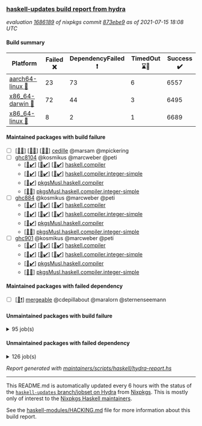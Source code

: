 ### [haskell-updates build report from hydra](https://hydra.nixos.org/jobset/nixpkgs/haskell-updates)
*evaluation [1686189](https://hydra.nixos.org/eval/1686189) of nixpkgs commit [873ebe9](https://github.com/NixOS/nixpkgs/commits/873ebe97858b0483ca51ef0fcd7d34c813c1e0c2) as of 2021-07-15 18:08 UTC*
#### Build summary

 | Platform | Failed :x: | DependencyFailed :heavy_exclamation_mark: | TimedOut :hourglass::no_entry_sign: | Success :heavy_check_mark: | 
 | --- | --- | --- | --- | --- | 
 | [aarch64-linux :iphone:](https://hydra.nixos.org/eval/1686189?filter=.aarch64-linux) | 23 | 73 | 6 | 6557 | 
 | [x86_64-darwin :apple:](https://hydra.nixos.org/eval/1686189?filter=.x86_64-darwin) | 72 | 44 | 3 | 6495 | 
 | [x86_64-linux :penguin:](https://hydra.nixos.org/eval/1686189?filter=.x86_64-linux) | 8 | 2 | 1 | 6689 | 
#### Maintained packages with build failure
- [ ] [[:iphone::x:]](https://hydra.nixos.org/build/147790244) [[:apple::x:]](https://hydra.nixos.org/build/147790247) [[:penguin::x:]](https://hydra.nixos.org/build/147790246) [cedille](https://hydra.nixos.org/eval/1686189?filter=cedille) @marsam @mpickering
- [ ] [ghc8104](https://hydra.nixos.org/eval/1686189?filter=ghc8104) @kosmikus @marcweber @peti
  - [[:iphone::heavy_check_mark:]](https://hydra.nixos.org/build/147726977) [[:apple::heavy_check_mark:]](https://hydra.nixos.org/build/147727630) [[:penguin::heavy_check_mark:]](https://hydra.nixos.org/build/147733217) [haskell.compiler](https://hydra.nixos.org/eval/1686189?filter=haskell.compiler.ghc8104)
  - [[:iphone::heavy_check_mark:]](https://hydra.nixos.org/build/147729280) [[:apple::heavy_check_mark:]](https://hydra.nixos.org/build/147741599) [[:penguin::heavy_check_mark:]](https://hydra.nixos.org/build/147740530) [haskell.compiler.integer-simple](https://hydra.nixos.org/eval/1686189?filter=haskell.compiler.integer-simple.ghc8104)
  -   [[:penguin::heavy_check_mark:]](https://hydra.nixos.org/build/147725807) [pkgsMusl.haskell.compiler](https://hydra.nixos.org/eval/1686189?filter=pkgsMusl.haskell.compiler.ghc8104)
  -   [[:penguin::x:]](https://hydra.nixos.org/build/147728188) [pkgsMusl.haskell.compiler.integer-simple](https://hydra.nixos.org/eval/1686189?filter=pkgsMusl.haskell.compiler.integer-simple.ghc8104)
- [ ] [ghc884](https://hydra.nixos.org/eval/1686189?filter=ghc884) @kosmikus @marcweber @peti
  - [[:iphone::heavy_check_mark:]](https://hydra.nixos.org/build/147737638) [[:apple::heavy_check_mark:]](https://hydra.nixos.org/build/147739318) [[:penguin::heavy_check_mark:]](https://hydra.nixos.org/build/147733665) [haskell.compiler](https://hydra.nixos.org/eval/1686189?filter=haskell.compiler.ghc884)
  - [[:iphone::heavy_check_mark:]](https://hydra.nixos.org/build/147734081) [[:apple::heavy_check_mark:]](https://hydra.nixos.org/build/147729867) [[:penguin::heavy_check_mark:]](https://hydra.nixos.org/build/147732968) [haskell.compiler.integer-simple](https://hydra.nixos.org/eval/1686189?filter=haskell.compiler.integer-simple.ghc884)
  -   [[:penguin::heavy_check_mark:]](https://hydra.nixos.org/build/147728040) [pkgsMusl.haskell.compiler](https://hydra.nixos.org/eval/1686189?filter=pkgsMusl.haskell.compiler.ghc884)
  -   [[:penguin::x:]](https://hydra.nixos.org/build/147733198) [pkgsMusl.haskell.compiler.integer-simple](https://hydra.nixos.org/eval/1686189?filter=pkgsMusl.haskell.compiler.integer-simple.ghc884)
- [ ] [ghc901](https://hydra.nixos.org/eval/1686189?filter=ghc901) @kosmikus @marcweber @peti
  - [[:iphone::heavy_check_mark:]](https://hydra.nixos.org/build/147723067) [[:apple::heavy_check_mark:]](https://hydra.nixos.org/build/147733477) [[:penguin::heavy_check_mark:]](https://hydra.nixos.org/build/147738374) [haskell.compiler](https://hydra.nixos.org/eval/1686189?filter=haskell.compiler.ghc901)
  - [[:iphone::heavy_check_mark:]](https://hydra.nixos.org/build/147739314) [[:apple::heavy_check_mark:]](https://hydra.nixos.org/build/147736724) [[:penguin::heavy_check_mark:]](https://hydra.nixos.org/build/147724893) [haskell.compiler.integer-simple](https://hydra.nixos.org/eval/1686189?filter=haskell.compiler.integer-simple.ghc901)
  -   [[:penguin::heavy_check_mark:]](https://hydra.nixos.org/build/147736016) [pkgsMusl.haskell.compiler](https://hydra.nixos.org/eval/1686189?filter=pkgsMusl.haskell.compiler.ghc901)
  -   [[:penguin::x:]](https://hydra.nixos.org/build/147738963) [pkgsMusl.haskell.compiler.integer-simple](https://hydra.nixos.org/eval/1686189?filter=pkgsMusl.haskell.compiler.integer-simple.ghc901)
#### Maintained packages with failed dependency
- [ ] [[:penguin::heavy_exclamation_mark:]](https://hydra.nixos.org/build/147768479) [mergeable](https://hydra.nixos.org/eval/1686189?filter=mergeable) @cdepillabout @maralorn @sternenseemann
#### Unmaintained packages with build failure
<details><summary>95 job(s) </summary>

- [ ] [[:iphone::heavy_check_mark:]](https://hydra.nixos.org/build/147734115) [[:apple::x:]](https://hydra.nixos.org/build/147741218) [[:penguin::heavy_check_mark:]](https://hydra.nixos.org/build/147735359) [haskellPackages.FractalArt](https://hydra.nixos.org/eval/1686189?filter=haskellPackages.FractalArt) 
- [ ] [[:iphone::heavy_check_mark:]](https://hydra.nixos.org/build/147735014) [[:apple::x:]](https://hydra.nixos.org/build/147740288) [[:penguin::heavy_check_mark:]](https://hydra.nixos.org/build/147722286) [haskellPackages.GLHUI](https://hydra.nixos.org/eval/1686189?filter=haskellPackages.GLHUI) 
- [ ] [[:iphone::x:]](https://hydra.nixos.org/build/147731230) [[:apple::heavy_check_mark:]](https://hydra.nixos.org/build/147740731) [[:penguin::heavy_check_mark:]](https://hydra.nixos.org/build/147733346) [haskellPackages.HsASA](https://hydra.nixos.org/eval/1686189?filter=haskellPackages.HsASA) 
- [ ] [[:iphone::heavy_check_mark:]](https://hydra.nixos.org/build/147734545) [[:apple::x:]](https://hydra.nixos.org/build/147723376) [[:penguin::heavy_check_mark:]](https://hydra.nixos.org/build/147735265) [haskellPackages.JuicyPixels-extra](https://hydra.nixos.org/eval/1686189?filter=haskellPackages.JuicyPixels-extra) 
- [ ] [[:iphone::x:]](https://hydra.nixos.org/build/147723021) [[:apple::heavy_check_mark:]](https://hydra.nixos.org/build/147737975) [[:penguin::heavy_check_mark:]](https://hydra.nixos.org/build/147734379) [haskellPackages.OrderedBits](https://hydra.nixos.org/eval/1686189?filter=haskellPackages.OrderedBits) 
- [ ] [[:iphone::heavy_check_mark:]](https://hydra.nixos.org/build/147728588) [[:apple::x:]](https://hydra.nixos.org/build/147733235) [[:penguin::heavy_check_mark:]](https://hydra.nixos.org/build/147738169) [haskellPackages.SDL-image](https://hydra.nixos.org/eval/1686189?filter=haskellPackages.SDL-image) 
- [ ] [[:iphone::heavy_check_mark:]](https://hydra.nixos.org/build/147732970) [[:apple::x:]](https://hydra.nixos.org/build/147722125) [[:penguin::heavy_check_mark:]](https://hydra.nixos.org/build/147730483) [haskellPackages.SDL-mixer](https://hydra.nixos.org/eval/1686189?filter=haskellPackages.SDL-mixer) 
- [ ] [[:iphone::heavy_check_mark:]](https://hydra.nixos.org/build/147726729) [[:apple::x:]](https://hydra.nixos.org/build/147727554) [[:penguin::heavy_check_mark:]](https://hydra.nixos.org/build/147739603) [haskellPackages.SDL-ttf](https://hydra.nixos.org/eval/1686189?filter=haskellPackages.SDL-ttf) 
- [ ] [[:iphone::x:]](https://hydra.nixos.org/build/147726513) [[:apple::heavy_check_mark:]](https://hydra.nixos.org/build/147738173) [[:penguin::heavy_check_mark:]](https://hydra.nixos.org/build/147729959) [haskellPackages.accelerate-llvm](https://hydra.nixos.org/eval/1686189?filter=haskellPackages.accelerate-llvm) 
- [ ] [[:iphone::heavy_check_mark:]](https://hydra.nixos.org/build/147728048) [[:apple::x:]](https://hydra.nixos.org/build/147729236) [[:penguin::heavy_check_mark:]](https://hydra.nixos.org/build/147733254) [haskellPackages.acid-state](https://hydra.nixos.org/eval/1686189?filter=haskellPackages.acid-state) 
- [ ] [[:iphone::heavy_check_mark:]](https://hydra.nixos.org/build/147739405) [[:apple::x:]](https://hydra.nixos.org/build/147736779) [[:penguin::heavy_check_mark:]](https://hydra.nixos.org/build/147729404) [haskellPackages.al](https://hydra.nixos.org/eval/1686189?filter=haskellPackages.al) 
- [ ] [[:iphone::heavy_check_mark:]](https://hydra.nixos.org/build/147725432) [[:apple::x:]](https://hydra.nixos.org/build/147733223) [[:penguin::heavy_check_mark:]](https://hydra.nixos.org/build/147740838) [haskellPackages.assoc-list](https://hydra.nixos.org/eval/1686189?filter=haskellPackages.assoc-list) 
- [ ] [[:iphone::heavy_check_mark:]](https://hydra.nixos.org/build/147732534) [[:apple::x:]](https://hydra.nixos.org/build/147729967) [[:penguin::heavy_check_mark:]](https://hydra.nixos.org/build/147726265) [haskellPackages.assoc-listlike](https://hydra.nixos.org/eval/1686189?filter=haskellPackages.assoc-listlike) 
- [ ] [[:iphone::heavy_check_mark:]](https://hydra.nixos.org/build/147736981) [[:apple::x:]](https://hydra.nixos.org/build/147736997) [[:penguin::heavy_check_mark:]](https://hydra.nixos.org/build/147727248) [haskellPackages.ats-format](https://hydra.nixos.org/eval/1686189?filter=haskellPackages.ats-format) 
- [ ] [[:iphone::heavy_check_mark:]](https://hydra.nixos.org/build/147733745) [[:apple::x:]](https://hydra.nixos.org/build/147741925) [[:penguin::heavy_check_mark:]](https://hydra.nixos.org/build/147735494) [haskellPackages.aws-cloudfront-signed-cookies](https://hydra.nixos.org/eval/1686189?filter=haskellPackages.aws-cloudfront-signed-cookies) 
- [ ] [[:iphone::x:]](https://hydra.nixos.org/build/147740501) [[:apple::heavy_check_mark:]](https://hydra.nixos.org/build/147738389) [[:penguin::heavy_check_mark:]](https://hydra.nixos.org/build/147725929) [haskellPackages.basic-cpuid](https://hydra.nixos.org/eval/1686189?filter=haskellPackages.basic-cpuid) 
- [ ] [[:iphone::heavy_check_mark:]](https://hydra.nixos.org/build/147741908) [[:apple::x:]](https://hydra.nixos.org/build/147733429) [[:penguin::heavy_check_mark:]](https://hydra.nixos.org/build/147740057) [haskellPackages.bindings-parport](https://hydra.nixos.org/eval/1686189?filter=haskellPackages.bindings-parport) 
- [ ] [[:iphone::heavy_check_mark:]](https://hydra.nixos.org/build/147723151) [[:apple::x:]](https://hydra.nixos.org/build/147736720) [[:penguin::heavy_check_mark:]](https://hydra.nixos.org/build/147722579) [haskellPackages.blas-hs](https://hydra.nixos.org/eval/1686189?filter=haskellPackages.blas-hs) 
- [ ] [[:iphone::heavy_check_mark:]](https://hydra.nixos.org/build/147733689) [[:apple::x:]](https://hydra.nixos.org/build/147722857) [[:penguin::heavy_check_mark:]](https://hydra.nixos.org/build/147724436) [haskellPackages.btrfs](https://hydra.nixos.org/eval/1686189?filter=haskellPackages.btrfs) 
- [ ] [[:iphone::heavy_check_mark:]](https://hydra.nixos.org/build/147740066) [[:apple::x:]](https://hydra.nixos.org/build/147726476) [[:penguin::heavy_check_mark:]](https://hydra.nixos.org/build/147730074) [haskellPackages.c2hsc](https://hydra.nixos.org/eval/1686189?filter=haskellPackages.c2hsc) 
- [ ] [[:iphone::heavy_check_mark:]](https://hydra.nixos.org/build/147740635) [[:apple::x:]](https://hydra.nixos.org/build/147740482) [[:penguin::heavy_check_mark:]](https://hydra.nixos.org/build/147739665) [haskellPackages.cas-store](https://hydra.nixos.org/eval/1686189?filter=haskellPackages.cas-store) 
- [ ] [[:iphone::x:]](https://hydra.nixos.org/build/147734902) [[:apple::heavy_check_mark:]](https://hydra.nixos.org/build/147721911) [[:penguin::heavy_check_mark:]](https://hydra.nixos.org/build/147731013) [haskellPackages.cdar-mBound](https://hydra.nixos.org/eval/1686189?filter=haskellPackages.cdar-mBound) 
- [ ] [[:iphone::heavy_check_mark:]](https://hydra.nixos.org/build/147723852) [[:apple::x:]](https://hydra.nixos.org/build/147727501) [[:penguin::heavy_check_mark:]](https://hydra.nixos.org/build/147726289) [haskellPackages.chiphunk](https://hydra.nixos.org/eval/1686189?filter=haskellPackages.chiphunk) 
- [ ] [[:iphone::heavy_check_mark:]](https://hydra.nixos.org/build/147728333) [[:apple::x:]](https://hydra.nixos.org/build/147722349) [[:penguin::heavy_check_mark:]](https://hydra.nixos.org/build/147729780) [haskellPackages.continued-fractions](https://hydra.nixos.org/eval/1686189?filter=haskellPackages.continued-fractions) 
- [ ] [[:iphone::heavy_check_mark:]](https://hydra.nixos.org/build/147735639) [[:apple::x:]](https://hydra.nixos.org/build/147733514) [[:penguin::heavy_check_mark:]](https://hydra.nixos.org/build/147734054) [haskellPackages.di-core](https://hydra.nixos.org/eval/1686189?filter=haskellPackages.di-core) 
- [ ] [[:iphone::heavy_check_mark:]](https://hydra.nixos.org/build/147734714) [[:apple::x:]](https://hydra.nixos.org/build/147735632) [[:penguin::heavy_check_mark:]](https://hydra.nixos.org/build/147728200) [haskellPackages.discount](https://hydra.nixos.org/eval/1686189?filter=haskellPackages.discount) 
- [ ] [[:iphone::heavy_check_mark:]](https://hydra.nixos.org/build/147722151) [[:apple::x:]](https://hydra.nixos.org/build/147738970) [[:penguin::heavy_check_mark:]](https://hydra.nixos.org/build/147727065) [haskellPackages.diskhash](https://hydra.nixos.org/eval/1686189?filter=haskellPackages.diskhash) 
- [ ] [[:iphone::heavy_check_mark:]](https://hydra.nixos.org/build/147735613) [[:apple::heavy_check_mark:]](https://hydra.nixos.org/build/147727727) [[:penguin::x:]](https://hydra.nixos.org/build/147726794) [haskellPackages.dominion](https://hydra.nixos.org/eval/1686189?filter=haskellPackages.dominion) 
- [ ] [[:iphone::heavy_check_mark:]](https://hydra.nixos.org/build/147726610) [[:apple::x:]](https://hydra.nixos.org/build/147725759) [[:penguin::heavy_check_mark:]](https://hydra.nixos.org/build/147728837) [haskellPackages.dsv](https://hydra.nixos.org/eval/1686189?filter=haskellPackages.dsv) 
- [ ] [[:iphone::x:]](https://hydra.nixos.org/build/147730059) [[:apple::x:]](https://hydra.nixos.org/build/147735009) [[:penguin::heavy_check_mark:]](https://hydra.nixos.org/build/147726545) [haskellPackages.easytensor](https://hydra.nixos.org/eval/1686189?filter=haskellPackages.easytensor) 
- [ ] [[:iphone::heavy_check_mark:]](https://hydra.nixos.org/build/147728599) [[:apple::x:]](https://hydra.nixos.org/build/147734525) [[:penguin::heavy_check_mark:]](https://hydra.nixos.org/build/147723647) [haskellPackages.epub-tools](https://hydra.nixos.org/eval/1686189?filter=haskellPackages.epub-tools) 
- [ ] [[:iphone::heavy_check_mark:]](https://hydra.nixos.org/build/147722842) [[:apple::x:]](https://hydra.nixos.org/build/147721749) [[:penguin::heavy_check_mark:]](https://hydra.nixos.org/build/147725147) [haskellPackages.exinst](https://hydra.nixos.org/eval/1686189?filter=haskellPackages.exinst) 
- [ ] [[:iphone::heavy_check_mark:]](https://hydra.nixos.org/build/147736573) [[:apple::x:]](https://hydra.nixos.org/build/147722175) [[:penguin::heavy_check_mark:]](https://hydra.nixos.org/build/147724403) [haskellPackages.float128](https://hydra.nixos.org/eval/1686189?filter=haskellPackages.float128) 
- [ ] [[:iphone::x:]](https://hydra.nixos.org/build/147728112) [[:apple::heavy_check_mark:]](https://hydra.nixos.org/build/147722702) [[:penguin::heavy_check_mark:]](https://hydra.nixos.org/build/147733390) [haskellPackages.freetype2](https://hydra.nixos.org/eval/1686189?filter=haskellPackages.freetype2) 
- [ ] [[:iphone::heavy_check_mark:]](https://hydra.nixos.org/build/147725189) [[:apple::x:]](https://hydra.nixos.org/build/147730979) [[:penguin::heavy_check_mark:]](https://hydra.nixos.org/build/147737777) [haskellPackages.fuzzytime](https://hydra.nixos.org/eval/1686189?filter=haskellPackages.fuzzytime) 
- [ ] [[:iphone::x:]](https://hydra.nixos.org/build/147725652) [[:apple::heavy_check_mark:]](https://hydra.nixos.org/build/147732242) [[:penguin::heavy_check_mark:]](https://hydra.nixos.org/build/147726505) [haskellPackages.geomancy](https://hydra.nixos.org/eval/1686189?filter=haskellPackages.geomancy) 
- [ ] [[:iphone::x:]](https://hydra.nixos.org/build/147734211) [[:apple::heavy_check_mark:]](https://hydra.nixos.org/build/147741184) [[:penguin::heavy_check_mark:]](https://hydra.nixos.org/build/147739034) [haskellPackages.ghc-prof](https://hydra.nixos.org/eval/1686189?filter=haskellPackages.ghc-prof) 
- [ ] [[:iphone::heavy_check_mark:]](https://hydra.nixos.org/build/147736693) [[:apple::x:]](https://hydra.nixos.org/build/147740134) [[:penguin::heavy_check_mark:]](https://hydra.nixos.org/build/147731365) [haskellPackages.gi-gdkx11](https://hydra.nixos.org/eval/1686189?filter=haskellPackages.gi-gdkx11) 
- [ ] [[:iphone::x:]](https://hydra.nixos.org/build/147734126) [[:penguin::heavy_check_mark:]](https://hydra.nixos.org/build/147723933) [haskellPackages.gnome-keyring](https://hydra.nixos.org/eval/1686189?filter=haskellPackages.gnome-keyring) 
- [ ] [[:apple::x:]](https://hydra.nixos.org/build/147733339) [haskellPackages.gtk-mac-integration](https://hydra.nixos.org/eval/1686189?filter=haskellPackages.gtk-mac-integration) 
- [ ] [[:iphone::heavy_exclamation_mark:]](https://hydra.nixos.org/build/147741747) [[:apple::x:]](https://hydra.nixos.org/build/147728928) [[:penguin::heavy_check_mark:]](https://hydra.nixos.org/build/147723955) [haskellPackages.gtk-traymanager](https://hydra.nixos.org/eval/1686189?filter=haskellPackages.gtk-traymanager) 
- [ ] [[:iphone::x:]](https://hydra.nixos.org/build/147737811) [[:apple::heavy_check_mark:]](https://hydra.nixos.org/build/147735283) [[:penguin::heavy_check_mark:]](https://hydra.nixos.org/build/147726355) [haskellPackages.gtk2hs-buildtools](https://hydra.nixos.org/eval/1686189?filter=haskellPackages.gtk2hs-buildtools) 
- [ ] [[:iphone::heavy_check_mark:]](https://hydra.nixos.org/build/147724953) [[:apple::x:]](https://hydra.nixos.org/build/147731041) [[:penguin::heavy_check_mark:]](https://hydra.nixos.org/build/147733944) [haskellPackages.hamid](https://hydra.nixos.org/eval/1686189?filter=haskellPackages.hamid) 
- [ ] [[:iphone::heavy_check_mark:]](https://hydra.nixos.org/build/147738570) [[:apple::x:]](https://hydra.nixos.org/build/147727473) [[:penguin::heavy_check_mark:]](https://hydra.nixos.org/build/147740878) [haskellPackages.hid](https://hydra.nixos.org/eval/1686189?filter=haskellPackages.hid) 
- [ ] [[:iphone::heavy_check_mark:]](https://hydra.nixos.org/build/147738741) [[:apple::x:]](https://hydra.nixos.org/build/147735878) [[:penguin::heavy_check_mark:]](https://hydra.nixos.org/build/147722736) [haskellPackages.higher-leveldb](https://hydra.nixos.org/eval/1686189?filter=haskellPackages.higher-leveldb) 
- [ ] [[:iphone::heavy_check_mark:]](https://hydra.nixos.org/build/147722633) [[:apple::x:]](https://hydra.nixos.org/build/147733338) [[:penguin::heavy_check_mark:]](https://hydra.nixos.org/build/147733534) [haskellPackages.highlight](https://hydra.nixos.org/eval/1686189?filter=haskellPackages.highlight) 
- [ ] [[:iphone::heavy_check_mark:]](https://hydra.nixos.org/build/147726097) [[:apple::x:]](https://hydra.nixos.org/build/147736832) [[:penguin::heavy_check_mark:]](https://hydra.nixos.org/build/147725419) [haskellPackages.hmatrix-morpheus](https://hydra.nixos.org/eval/1686189?filter=haskellPackages.hmatrix-morpheus) 
- [ ] [[:iphone::heavy_check_mark:]](https://hydra.nixos.org/build/147740366) [[:apple::x:]](https://hydra.nixos.org/build/147727891) [[:penguin::heavy_check_mark:]](https://hydra.nixos.org/build/147728426) [haskellPackages.hmidi](https://hydra.nixos.org/eval/1686189?filter=haskellPackages.hmidi) 
- [ ] [[:iphone::heavy_check_mark:]](https://hydra.nixos.org/build/147729634) [[:apple::x:]](https://hydra.nixos.org/build/147730417) [[:penguin::heavy_check_mark:]](https://hydra.nixos.org/build/147723932) [haskellPackages.hs](https://hydra.nixos.org/eval/1686189?filter=haskellPackages.hs) 
- [ ] [[:iphone::heavy_check_mark:]](https://hydra.nixos.org/build/147725194) [[:apple::heavy_check_mark:]](https://hydra.nixos.org/build/147722318) [[:penguin::x:]](https://hydra.nixos.org/build/147727318) [haskellPackages.hsakamai](https://hydra.nixos.org/eval/1686189?filter=haskellPackages.hsakamai) 
- [ ] [[:iphone::heavy_check_mark:]](https://hydra.nixos.org/build/147725957) [[:apple::x:]](https://hydra.nixos.org/build/147734942) [[:penguin::heavy_check_mark:]](https://hydra.nixos.org/build/147734383) [haskellPackages.hsshellscript](https://hydra.nixos.org/eval/1686189?filter=haskellPackages.hsshellscript) 
- [ ] [[:iphone::heavy_check_mark:]](https://hydra.nixos.org/build/147735661) [[:apple::x:]](https://hydra.nixos.org/build/147741618) [[:penguin::heavy_check_mark:]](https://hydra.nixos.org/build/147738697) [haskellPackages.hssourceinfo](https://hydra.nixos.org/eval/1686189?filter=haskellPackages.hssourceinfo) 
- [ ] [[:iphone::heavy_check_mark:]](https://hydra.nixos.org/build/147732128) [[:apple::x:]](https://hydra.nixos.org/build/147738659) [[:penguin::heavy_check_mark:]](https://hydra.nixos.org/build/147732258) [haskellPackages.huckleberry](https://hydra.nixos.org/eval/1686189?filter=haskellPackages.huckleberry) 
- [ ] [[:iphone::heavy_check_mark:]](https://hydra.nixos.org/build/147732805) [[:apple::x:]](https://hydra.nixos.org/build/147733710) [[:penguin::heavy_check_mark:]](https://hydra.nixos.org/build/147732928) [haskellPackages.ipcvar](https://hydra.nixos.org/eval/1686189?filter=haskellPackages.ipcvar) 
- [ ] [[:iphone::heavy_check_mark:]](https://hydra.nixos.org/build/147726298) [[:apple::x:]](https://hydra.nixos.org/build/147723912) [[:penguin::heavy_check_mark:]](https://hydra.nixos.org/build/147732318) [haskellPackages.junit-xml](https://hydra.nixos.org/eval/1686189?filter=haskellPackages.junit-xml) 
- [ ] [[:iphone::heavy_check_mark:]](https://hydra.nixos.org/build/147734746) [[:apple::x:]](https://hydra.nixos.org/build/147737224) [[:penguin::heavy_check_mark:]](https://hydra.nixos.org/build/147738038) [haskellPackages.keep-alive](https://hydra.nixos.org/eval/1686189?filter=haskellPackages.keep-alive) 
- [ ] [[:iphone::heavy_check_mark:]](https://hydra.nixos.org/build/147734411) [[:apple::x:]](https://hydra.nixos.org/build/147739936) [[:penguin::heavy_check_mark:]](https://hydra.nixos.org/build/147724875) [haskellPackages.leveldb-haskell-fork](https://hydra.nixos.org/eval/1686189?filter=haskellPackages.leveldb-haskell-fork) 
- [ ] [[:iphone::x:]](https://hydra.nixos.org/build/147727541) [[:apple::heavy_check_mark:]](https://hydra.nixos.org/build/147738851) [[:penguin::heavy_check_mark:]](https://hydra.nixos.org/build/147731083) [haskellPackages.libBF](https://hydra.nixos.org/eval/1686189?filter=haskellPackages.libBF) 
- [ ] [[:iphone::heavy_check_mark:]](https://hydra.nixos.org/build/147737925) [[:apple::x:]](https://hydra.nixos.org/build/147736849) [[:penguin::heavy_check_mark:]](https://hydra.nixos.org/build/147740012) [haskellPackages.loc](https://hydra.nixos.org/eval/1686189?filter=haskellPackages.loc) 
- [ ] [[:iphone::x:]](https://hydra.nixos.org/build/147739835) [[:apple::heavy_check_mark:]](https://hydra.nixos.org/build/147725928) [[:penguin::heavy_check_mark:]](https://hydra.nixos.org/build/147741145) [haskellPackages.long-double](https://hydra.nixos.org/eval/1686189?filter=haskellPackages.long-double) 
- [ ] [[:iphone::heavy_check_mark:]](https://hydra.nixos.org/build/147728248) [[:apple::x:]](https://hydra.nixos.org/build/147738721) [[:penguin::heavy_check_mark:]](https://hydra.nixos.org/build/147739911) [haskellPackages.mediawiki2latex](https://hydra.nixos.org/eval/1686189?filter=haskellPackages.mediawiki2latex) 
- [ ] [[:iphone::heavy_check_mark:]](https://hydra.nixos.org/build/147739021) [[:apple::x:]](https://hydra.nixos.org/build/147735761) [[:penguin::heavy_check_mark:]](https://hydra.nixos.org/build/147741320) [haskellPackages.mercury-api](https://hydra.nixos.org/eval/1686189?filter=haskellPackages.mercury-api) 
- [ ] [[:iphone::heavy_check_mark:]](https://hydra.nixos.org/build/147729307) [[:apple::x:]](https://hydra.nixos.org/build/147733486) [[:penguin::heavy_check_mark:]](https://hydra.nixos.org/build/147729949) [haskellPackages.nano-cryptr](https://hydra.nixos.org/eval/1686189?filter=haskellPackages.nano-cryptr) 
- [ ] [[:iphone::x:]](https://hydra.nixos.org/build/147722251) [[:apple::heavy_check_mark:]](https://hydra.nixos.org/build/147740129) [[:penguin::heavy_check_mark:]](https://hydra.nixos.org/build/147735274) [haskellPackages.nlopt-haskell](https://hydra.nixos.org/eval/1686189?filter=haskellPackages.nlopt-haskell) 
- [ ] [[:iphone::x:]](https://hydra.nixos.org/build/147741780) [[:apple::heavy_exclamation_mark:]](https://hydra.nixos.org/build/147740737) [[:penguin::heavy_check_mark:]](https://hydra.nixos.org/build/147726619) [haskellPackages.nri-http](https://hydra.nixos.org/eval/1686189?filter=haskellPackages.nri-http) 
- [ ] [[:iphone::heavy_check_mark:]](https://hydra.nixos.org/build/147731502) [[:apple::x:]](https://hydra.nixos.org/build/147734969) [[:penguin::heavy_check_mark:]](https://hydra.nixos.org/build/147733009) [haskellPackages.opencv](https://hydra.nixos.org/eval/1686189?filter=haskellPackages.opencv) 
- [ ] [[:iphone::heavy_check_mark:]](https://hydra.nixos.org/build/147729600) [[:apple::x:]](https://hydra.nixos.org/build/147723710) [[:penguin::heavy_check_mark:]](https://hydra.nixos.org/build/147739778) [haskellPackages.persistent-pagination](https://hydra.nixos.org/eval/1686189?filter=haskellPackages.persistent-pagination) 
- [ ] [[:iphone::x:]](https://hydra.nixos.org/build/147726974) [[:apple::heavy_check_mark:]](https://hydra.nixos.org/build/147723194) [[:penguin::heavy_check_mark:]](https://hydra.nixos.org/build/147728339) [haskellPackages.picosat](https://hydra.nixos.org/eval/1686189?filter=haskellPackages.picosat) 
- [ ] [[:iphone::heavy_check_mark:]](https://hydra.nixos.org/build/147733937) [[:apple::x:]](https://hydra.nixos.org/build/147727996) [[:penguin::heavy_check_mark:]](https://hydra.nixos.org/build/147738548) [haskellPackages.ping-wrapper](https://hydra.nixos.org/eval/1686189?filter=haskellPackages.ping-wrapper) 
- [ ] [[:iphone::heavy_check_mark:]](https://hydra.nixos.org/build/147739215) [[:apple::x:]](https://hydra.nixos.org/build/147738868) [[:penguin::heavy_check_mark:]](https://hydra.nixos.org/build/147724619) [haskellPackages.pipes-zlib](https://hydra.nixos.org/eval/1686189?filter=haskellPackages.pipes-zlib) 
- [ ] [[:iphone::heavy_check_mark:]](https://hydra.nixos.org/build/147732206) [[:apple::x:]](https://hydra.nixos.org/build/147722351) [[:penguin::heavy_check_mark:]](https://hydra.nixos.org/build/147728060) [haskellPackages.posix-socket](https://hydra.nixos.org/eval/1686189?filter=haskellPackages.posix-socket) 
- [ ] [[:iphone::heavy_check_mark:]](https://hydra.nixos.org/build/147740849) [[:apple::x:]](https://hydra.nixos.org/build/147723461) [[:penguin::heavy_check_mark:]](https://hydra.nixos.org/build/147736226) [haskellPackages.posix-timer](https://hydra.nixos.org/eval/1686189?filter=haskellPackages.posix-timer) 
- [ ] [[:iphone::heavy_check_mark:]](https://hydra.nixos.org/build/147738934) [[:apple::x:]](https://hydra.nixos.org/build/147725612) [[:penguin::heavy_check_mark:]](https://hydra.nixos.org/build/147741138) [haskellPackages.pthread](https://hydra.nixos.org/eval/1686189?filter=haskellPackages.pthread) 
- [ ] [[:iphone::x:]](https://hydra.nixos.org/build/147730315) [[:apple::heavy_check_mark:]](https://hydra.nixos.org/build/147737298) [[:penguin::heavy_check_mark:]](https://hydra.nixos.org/build/147739223) [haskellPackages.ptr-poker](https://hydra.nixos.org/eval/1686189?filter=haskellPackages.ptr-poker) 
- [ ] [[:iphone::heavy_check_mark:]](https://hydra.nixos.org/build/147734735) [[:apple::x:]](https://hydra.nixos.org/build/147736627) [[:penguin::heavy_check_mark:]](https://hydra.nixos.org/build/147733861) [haskellPackages.sandwich-webdriver](https://hydra.nixos.org/eval/1686189?filter=haskellPackages.sandwich-webdriver) 
- [ ] [[:iphone::x:]](https://hydra.nixos.org/build/147726931) [[:apple::heavy_check_mark:]](https://hydra.nixos.org/build/147739284) [[:penguin::heavy_check_mark:]](https://hydra.nixos.org/build/147735370) [haskellPackages.scheduler](https://hydra.nixos.org/eval/1686189?filter=haskellPackages.scheduler) 
- [ ] [[:iphone::heavy_check_mark:]](https://hydra.nixos.org/build/147731348) [[:apple::x:]](https://hydra.nixos.org/build/147734930) [[:penguin::heavy_check_mark:]](https://hydra.nixos.org/build/147730802) [haskellPackages.sdp](https://hydra.nixos.org/eval/1686189?filter=haskellPackages.sdp) 
- [ ] [[:iphone::heavy_check_mark:]](https://hydra.nixos.org/build/147740358) [[:apple::x:]](https://hydra.nixos.org/build/147731248) [[:penguin::heavy_check_mark:]](https://hydra.nixos.org/build/147722420) [haskellPackages.select](https://hydra.nixos.org/eval/1686189?filter=haskellPackages.select) 
- [ ] [[:iphone::heavy_check_mark:]](https://hydra.nixos.org/build/147728045) [[:apple::x:]](https://hydra.nixos.org/build/147726091) [[:penguin::heavy_check_mark:]](https://hydra.nixos.org/build/147723993) [haskellPackages.sequence-formats](https://hydra.nixos.org/eval/1686189?filter=haskellPackages.sequence-formats) 
- [ ] [[:iphone::heavy_check_mark:]](https://hydra.nixos.org/build/147734345) [[:apple::x:]](https://hydra.nixos.org/build/147736492) [[:penguin::heavy_check_mark:]](https://hydra.nixos.org/build/147739162) [haskellPackages.shared-memory](https://hydra.nixos.org/eval/1686189?filter=haskellPackages.shared-memory) 
- [ ] [[:iphone::heavy_check_mark:]](https://hydra.nixos.org/build/147736681) [[:apple::x:]](https://hydra.nixos.org/build/147725689) [[:penguin::heavy_check_mark:]](https://hydra.nixos.org/build/147730047) [haskellPackages.sysinfo](https://hydra.nixos.org/eval/1686189?filter=haskellPackages.sysinfo) 
- [ ] [[:iphone::heavy_check_mark:]](https://hydra.nixos.org/build/147734296) [[:apple::x:]](https://hydra.nixos.org/build/147722750) [[:penguin::heavy_check_mark:]](https://hydra.nixos.org/build/147741331) [haskellPackages.tailfile-hinotify](https://hydra.nixos.org/eval/1686189?filter=haskellPackages.tailfile-hinotify) 
- [ ] [[:iphone::heavy_check_mark:]](https://hydra.nixos.org/build/147725174) [[:apple::heavy_check_mark:]](https://hydra.nixos.org/build/147722052) [[:penguin::x:]](https://hydra.nixos.org/build/147729489) [haskellPackages.throwable-exceptions](https://hydra.nixos.org/eval/1686189?filter=haskellPackages.throwable-exceptions) 
- [ ] [[:iphone::heavy_check_mark:]](https://hydra.nixos.org/build/147734603) [[:apple::x:]](https://hydra.nixos.org/build/147735185) [[:penguin::heavy_check_mark:]](https://hydra.nixos.org/build/147734220) [haskellPackages.thyme](https://hydra.nixos.org/eval/1686189?filter=haskellPackages.thyme) 
- [ ] [[:iphone::x:]](https://hydra.nixos.org/build/147723130) [[:apple::heavy_check_mark:]](https://hydra.nixos.org/build/147737906) [[:penguin::x:]](https://hydra.nixos.org/build/147722462) [haskellPackages.tmp-postgres](https://hydra.nixos.org/eval/1686189?filter=haskellPackages.tmp-postgres) 
- [ ] [[:iphone::x:]](https://hydra.nixos.org/build/147736900) [[:apple::heavy_check_mark:]](https://hydra.nixos.org/build/147723775) [[:penguin::heavy_check_mark:]](https://hydra.nixos.org/build/147726012) [haskellPackages.type-natural](https://hydra.nixos.org/eval/1686189?filter=haskellPackages.type-natural) 
- [ ] [[:iphone::heavy_check_mark:]](https://hydra.nixos.org/build/147727655) [[:apple::x:]](https://hydra.nixos.org/build/147731241) [[:penguin::heavy_check_mark:]](https://hydra.nixos.org/build/147739560) [haskellPackages.tz](https://hydra.nixos.org/eval/1686189?filter=haskellPackages.tz) 
- [ ] [[:iphone::x:]](https://hydra.nixos.org/build/147728443) [[:apple::heavy_check_mark:]](https://hydra.nixos.org/build/147734959) [[:penguin::heavy_check_mark:]](https://hydra.nixos.org/build/147734489) [haskellPackages.unicode-properties](https://hydra.nixos.org/eval/1686189?filter=haskellPackages.unicode-properties) 
- [ ] [[:iphone::x:]](https://hydra.nixos.org/build/147736462) [[:apple::heavy_check_mark:]](https://hydra.nixos.org/build/147726848) [[:penguin::heavy_check_mark:]](https://hydra.nixos.org/build/147731094) [haskellPackages.wiringPi](https://hydra.nixos.org/eval/1686189?filter=haskellPackages.wiringPi) 
- [ ] [[:iphone::heavy_check_mark:]](https://hydra.nixos.org/build/147768480) [[:apple::x:]](https://hydra.nixos.org/build/147768475) [[:penguin::heavy_check_mark:]](https://hydra.nixos.org/build/147768435) [tests.haskell.writers](https://hydra.nixos.org/eval/1686189?filter=tests.haskell.writers) 
- [ ] [[:iphone::heavy_check_mark:]](https://hydra.nixos.org/build/147740959) [[:apple::x:]](https://hydra.nixos.org/build/147733539) [[:penguin::heavy_check_mark:]](https://hydra.nixos.org/build/147730966) [haskellPackages.xmonad-utils](https://hydra.nixos.org/eval/1686189?filter=haskellPackages.xmonad-utils) 
- [ ] [[:iphone::heavy_check_mark:]](https://hydra.nixos.org/build/147722093) [[:apple::x:]](https://hydra.nixos.org/build/147730602) [[:penguin::heavy_check_mark:]](https://hydra.nixos.org/build/147726140) [haskellPackages.yoga](https://hydra.nixos.org/eval/1686189?filter=haskellPackages.yoga) 
- [ ] [[:iphone::heavy_check_mark:]](https://hydra.nixos.org/build/147741741) [[:apple::x:]](https://hydra.nixos.org/build/147740163) [[:penguin::heavy_check_mark:]](https://hydra.nixos.org/build/147740932) [haskellPackages.zip](https://hydra.nixos.org/eval/1686189?filter=haskellPackages.zip) 
- [ ] [[:iphone::heavy_check_mark:]](https://hydra.nixos.org/build/147739209) [[:apple::x:]](https://hydra.nixos.org/build/147737920) [[:penguin::heavy_check_mark:]](https://hydra.nixos.org/build/147741407) [haskellPackages.zot](https://hydra.nixos.org/eval/1686189?filter=haskellPackages.zot) 
- [ ] [[:iphone::heavy_check_mark:]](https://hydra.nixos.org/build/147729083) [[:apple::x:]](https://hydra.nixos.org/build/147726429) [[:penguin::heavy_check_mark:]](https://hydra.nixos.org/build/147738113) [haskellPackages.zxcvbn-c](https://hydra.nixos.org/eval/1686189?filter=haskellPackages.zxcvbn-c) 
</details>

#### Unmaintained packages with failed dependency
<details><summary>126 job(s) </summary>

- [ ] [[:iphone::heavy_exclamation_mark:]](https://hydra.nixos.org/build/147729271) [[:apple::heavy_check_mark:]](https://hydra.nixos.org/build/147723440) [[:penguin::heavy_check_mark:]](https://hydra.nixos.org/build/147725626) [haskellPackages.Chart-cairo](https://hydra.nixos.org/eval/1686189?filter=haskellPackages.Chart-cairo) 
- [ ] [[:iphone::heavy_exclamation_mark:]](https://hydra.nixos.org/build/147730650) [[:apple::heavy_check_mark:]](https://hydra.nixos.org/build/147732269) [[:penguin::heavy_check_mark:]](https://hydra.nixos.org/build/147727362) [haskellPackages.Chart-gtk](https://hydra.nixos.org/eval/1686189?filter=haskellPackages.Chart-gtk) 
- [ ] [[:iphone::heavy_exclamation_mark:]](https://hydra.nixos.org/build/147732062) [[:apple::heavy_check_mark:]](https://hydra.nixos.org/build/147735504) [[:penguin::heavy_check_mark:]](https://hydra.nixos.org/build/147724501) [haskellPackages.Chart-gtk3](https://hydra.nixos.org/eval/1686189?filter=haskellPackages.Chart-gtk3) 
- [ ] [[:iphone::heavy_exclamation_mark:]](https://hydra.nixos.org/build/147732941) [[:apple::heavy_check_mark:]](https://hydra.nixos.org/build/147726034) [[:penguin::heavy_check_mark:]](https://hydra.nixos.org/build/147739759) [haskellPackages.Chart-tests](https://hydra.nixos.org/eval/1686189?filter=haskellPackages.Chart-tests) 
- [ ] [[:iphone::heavy_exclamation_mark:]](https://hydra.nixos.org/build/147727514) [[:apple::heavy_check_mark:]](https://hydra.nixos.org/build/147729514) [[:penguin::heavy_check_mark:]](https://hydra.nixos.org/build/147725480) [haskellPackages.Color](https://hydra.nixos.org/eval/1686189?filter=haskellPackages.Color) 
- [ ] [[:iphone::heavy_exclamation_mark:]](https://hydra.nixos.org/build/147738308) [[:apple::heavy_check_mark:]](https://hydra.nixos.org/build/147733507) [[:penguin::heavy_check_mark:]](https://hydra.nixos.org/build/147737752) [haskellPackages.GtkTV](https://hydra.nixos.org/eval/1686189?filter=haskellPackages.GtkTV) 
- [ ] [[:iphone::heavy_exclamation_mark:]](https://hydra.nixos.org/build/147741185) [[:apple::heavy_check_mark:]](https://hydra.nixos.org/build/147726183) [[:penguin::heavy_check_mark:]](https://hydra.nixos.org/build/147736605) [haskellPackages.MissingK](https://hydra.nixos.org/eval/1686189?filter=haskellPackages.MissingK) 
- [ ] [[:iphone::heavy_exclamation_mark:]](https://hydra.nixos.org/build/147731379) [[:apple::heavy_check_mark:]](https://hydra.nixos.org/build/147734247) [[:penguin::heavy_check_mark:]](https://hydra.nixos.org/build/147733723) [haskellPackages.PrimitiveArray](https://hydra.nixos.org/eval/1686189?filter=haskellPackages.PrimitiveArray) 
- [ ] [[:iphone::heavy_exclamation_mark:]](https://hydra.nixos.org/build/147733816) [[:apple::heavy_check_mark:]](https://hydra.nixos.org/build/147735029) [[:penguin::heavy_check_mark:]](https://hydra.nixos.org/build/147739151) [haskellPackages.aivika-experiment-cairo](https://hydra.nixos.org/eval/1686189?filter=haskellPackages.aivika-experiment-cairo) 
- [ ] [[:iphone::heavy_check_mark:]](https://hydra.nixos.org/build/147731833) [[:apple::heavy_exclamation_mark:]](https://hydra.nixos.org/build/147723456) [[:penguin::heavy_check_mark:]](https://hydra.nixos.org/build/147722623) [haskellPackages.antiope-es](https://hydra.nixos.org/eval/1686189?filter=haskellPackages.antiope-es) 
- [ ] [[:iphone::heavy_check_mark:]](https://hydra.nixos.org/build/147771414) [[:apple::heavy_exclamation_mark:]](https://hydra.nixos.org/build/147771419) [[:penguin::heavy_check_mark:]](https://hydra.nixos.org/build/147771415) [haskellPackages.bindings-portaudio](https://hydra.nixos.org/eval/1686189?filter=haskellPackages.bindings-portaudio) 
- [ ] [bustle](https://hydra.nixos.org/eval/1686189?filter=bustle) 
  - [[:iphone::heavy_exclamation_mark:]](https://hydra.nixos.org/build/147730205) [[:penguin::heavy_check_mark:]](https://hydra.nixos.org/build/147730813) [toplevel](https://hydra.nixos.org/eval/1686189?filter=bustle)
  - [[:iphone::heavy_exclamation_mark:]](https://hydra.nixos.org/build/147721881) [[:penguin::heavy_check_mark:]](https://hydra.nixos.org/build/147730963) [haskellPackages](https://hydra.nixos.org/eval/1686189?filter=haskellPackages.bustle)
- [ ] [[:iphone::heavy_exclamation_mark:]](https://hydra.nixos.org/build/147722835) [[:apple::heavy_check_mark:]](https://hydra.nixos.org/build/147733428) [[:penguin::heavy_check_mark:]](https://hydra.nixos.org/build/147722479) [haskellPackages.cairo](https://hydra.nixos.org/eval/1686189?filter=haskellPackages.cairo) 
- [ ] [[:iphone::heavy_exclamation_mark:]](https://hydra.nixos.org/build/147732736) [[:apple::heavy_check_mark:]](https://hydra.nixos.org/build/147725811) [[:penguin::heavy_check_mark:]](https://hydra.nixos.org/build/147725047) [haskellPackages.cairo-appbase](https://hydra.nixos.org/eval/1686189?filter=haskellPackages.cairo-appbase) 
- [ ] [[:iphone::heavy_exclamation_mark:]](https://hydra.nixos.org/build/147722243) [[:apple::heavy_check_mark:]](https://hydra.nixos.org/build/147725592) [[:penguin::heavy_check_mark:]](https://hydra.nixos.org/build/147726387) [haskellPackages.cairo-canvas](https://hydra.nixos.org/eval/1686189?filter=haskellPackages.cairo-canvas) 
- [ ] [[:iphone::heavy_check_mark:]](https://hydra.nixos.org/build/147735061) [[:apple::heavy_exclamation_mark:]](https://hydra.nixos.org/build/147725947) [[:penguin::heavy_check_mark:]](https://hydra.nixos.org/build/147740549) [haskellPackages.di](https://hydra.nixos.org/eval/1686189?filter=haskellPackages.di) 
- [ ] [[:iphone::heavy_check_mark:]](https://hydra.nixos.org/build/147730407) [[:apple::heavy_exclamation_mark:]](https://hydra.nixos.org/build/147736934) [[:penguin::heavy_check_mark:]](https://hydra.nixos.org/build/147728965) [haskellPackages.di-df1](https://hydra.nixos.org/eval/1686189?filter=haskellPackages.di-df1) 
- [ ] [[:iphone::heavy_check_mark:]](https://hydra.nixos.org/build/147730956) [[:apple::heavy_exclamation_mark:]](https://hydra.nixos.org/build/147740515) [[:penguin::heavy_check_mark:]](https://hydra.nixos.org/build/147730716) [haskellPackages.di-handle](https://hydra.nixos.org/eval/1686189?filter=haskellPackages.di-handle) 
- [ ] [[:iphone::heavy_check_mark:]](https://hydra.nixos.org/build/147737170) [[:apple::heavy_exclamation_mark:]](https://hydra.nixos.org/build/147731211) [[:penguin::heavy_check_mark:]](https://hydra.nixos.org/build/147738640) [haskellPackages.di-monad](https://hydra.nixos.org/eval/1686189?filter=haskellPackages.di-monad) 
- [ ] [[:iphone::heavy_exclamation_mark:]](https://hydra.nixos.org/build/147729169) [[:apple::heavy_check_mark:]](https://hydra.nixos.org/build/147731986) [[:penguin::heavy_check_mark:]](https://hydra.nixos.org/build/147731307) [haskellPackages.diagrams-cairo](https://hydra.nixos.org/eval/1686189?filter=haskellPackages.diagrams-cairo) 
- [ ] [[:iphone::heavy_exclamation_mark:]](https://hydra.nixos.org/build/147741623) [[:apple::heavy_check_mark:]](https://hydra.nixos.org/build/147731233) [[:penguin::heavy_check_mark:]](https://hydra.nixos.org/build/147725248) [haskellPackages.digraph](https://hydra.nixos.org/eval/1686189?filter=haskellPackages.digraph) 
- [ ] [[:iphone::heavy_exclamation_mark:]](https://hydra.nixos.org/build/147729509) [[:apple::heavy_check_mark:]](https://hydra.nixos.org/build/147737442) [[:penguin::heavy_check_mark:]](https://hydra.nixos.org/build/147731191) [haskellPackages.dynamic-graph](https://hydra.nixos.org/eval/1686189?filter=haskellPackages.dynamic-graph) 
- [ ] [[:iphone::heavy_exclamation_mark:]](https://hydra.nixos.org/build/147723399) [[:apple::heavy_exclamation_mark:]](https://hydra.nixos.org/build/147725538) [[:penguin::heavy_check_mark:]](https://hydra.nixos.org/build/147737766) [haskellPackages.easytensor-vulkan](https://hydra.nixos.org/eval/1686189?filter=haskellPackages.easytensor-vulkan) 
- [ ] [[:iphone::heavy_check_mark:]](https://hydra.nixos.org/build/147722321) [[:apple::heavy_exclamation_mark:]](https://hydra.nixos.org/build/147727157) [[:penguin::heavy_check_mark:]](https://hydra.nixos.org/build/147733946) [haskellPackages.exinst-aeson](https://hydra.nixos.org/eval/1686189?filter=haskellPackages.exinst-aeson) 
- [ ] [[:iphone::heavy_check_mark:]](https://hydra.nixos.org/build/147737957) [[:apple::heavy_exclamation_mark:]](https://hydra.nixos.org/build/147722820) [[:penguin::heavy_check_mark:]](https://hydra.nixos.org/build/147729902) [haskellPackages.exinst-bytes](https://hydra.nixos.org/eval/1686189?filter=haskellPackages.exinst-bytes) 
- [ ] [[:iphone::heavy_check_mark:]](https://hydra.nixos.org/build/147740735) [[:apple::heavy_exclamation_mark:]](https://hydra.nixos.org/build/147728392) [[:penguin::heavy_check_mark:]](https://hydra.nixos.org/build/147737684) [haskellPackages.exinst-cereal](https://hydra.nixos.org/eval/1686189?filter=haskellPackages.exinst-cereal) 
- [ ] [[:iphone::heavy_check_mark:]](https://hydra.nixos.org/build/147726733) [[:apple::heavy_exclamation_mark:]](https://hydra.nixos.org/build/147733261) [[:penguin::heavy_check_mark:]](https://hydra.nixos.org/build/147735739) [haskellPackages.exinst-serialise](https://hydra.nixos.org/eval/1686189?filter=haskellPackages.exinst-serialise) 
- [ ] [[:iphone::heavy_check_mark:]](https://hydra.nixos.org/build/147738246) [[:apple::heavy_exclamation_mark:]](https://hydra.nixos.org/build/147733210) [[:penguin::heavy_check_mark:]](https://hydra.nixos.org/build/147721874) [haskellPackages.fastparser](https://hydra.nixos.org/eval/1686189?filter=haskellPackages.fastparser) 
- [ ] [[:iphone::heavy_exclamation_mark:]](https://hydra.nixos.org/build/147729556) [[:apple::heavy_check_mark:]](https://hydra.nixos.org/build/147727131) [[:penguin::heavy_check_mark:]](https://hydra.nixos.org/build/147725267) [haskellPackages.fuzzyfind](https://hydra.nixos.org/eval/1686189?filter=haskellPackages.fuzzyfind) 
- [ ] [[:iphone::heavy_exclamation_mark:]](https://hydra.nixos.org/build/147793934) [[:penguin::heavy_check_mark:]](https://hydra.nixos.org/build/147793923) [haskellPackages.ghcjs-dom-hello](https://hydra.nixos.org/eval/1686189?filter=haskellPackages.ghcjs-dom-hello) 
- [ ] [[:iphone::heavy_exclamation_mark:]](https://hydra.nixos.org/build/147724335) [[:apple::heavy_check_mark:]](https://hydra.nixos.org/build/147722984) [[:penguin::heavy_check_mark:]](https://hydra.nixos.org/build/147739150) [haskellPackages.gio](https://hydra.nixos.org/eval/1686189?filter=haskellPackages.gio) 
- [ ] [[:iphone::heavy_exclamation_mark:]](https://hydra.nixos.org/build/147741177) [[:apple::heavy_check_mark:]](https://hydra.nixos.org/build/147725413) [[:penguin::heavy_check_mark:]](https://hydra.nixos.org/build/147730704) [haskellPackages.glib](https://hydra.nixos.org/eval/1686189?filter=haskellPackages.glib) 
- [ ] [[:iphone::heavy_exclamation_mark:]](https://hydra.nixos.org/build/147721802) [[:apple::heavy_check_mark:]](https://hydra.nixos.org/build/147725720) [[:penguin::heavy_check_mark:]](https://hydra.nixos.org/build/147723090) [haskellPackages.goatee-gtk](https://hydra.nixos.org/eval/1686189?filter=haskellPackages.goatee-gtk) 
- [ ] [[:iphone::heavy_exclamation_mark:]](https://hydra.nixos.org/build/147724511) [[:apple::heavy_check_mark:]](https://hydra.nixos.org/build/147736251) [[:penguin::heavy_check_mark:]](https://hydra.nixos.org/build/147735599) [haskellPackages.gtk](https://hydra.nixos.org/eval/1686189?filter=haskellPackages.gtk) 
- [ ] [[:iphone::heavy_exclamation_mark:]](https://hydra.nixos.org/build/147737285) [[:apple::heavy_check_mark:]](https://hydra.nixos.org/build/147734389) [[:penguin::heavy_check_mark:]](https://hydra.nixos.org/build/147737946) [haskellPackages.gtk-helpers](https://hydra.nixos.org/eval/1686189?filter=haskellPackages.gtk-helpers) 
- [ ] [[:iphone::heavy_exclamation_mark:]](https://hydra.nixos.org/build/147730787) [[:apple::heavy_check_mark:]](https://hydra.nixos.org/build/147724165) [[:penguin::heavy_check_mark:]](https://hydra.nixos.org/build/147734882) [haskellPackages.gtk-jsinput](https://hydra.nixos.org/eval/1686189?filter=haskellPackages.gtk-jsinput) 
- [ ] [[:iphone::heavy_exclamation_mark:]](https://hydra.nixos.org/build/147735326) [[:apple::heavy_check_mark:]](https://hydra.nixos.org/build/147722301) [[:penguin::heavy_check_mark:]](https://hydra.nixos.org/build/147730146) [haskellPackages.gtk-largeTreeStore](https://hydra.nixos.org/eval/1686189?filter=haskellPackages.gtk-largeTreeStore) 
- [ ] [[:iphone::heavy_exclamation_mark:]](https://hydra.nixos.org/build/147736167) [[:apple::heavy_check_mark:]](https://hydra.nixos.org/build/147721980) [[:penguin::heavy_check_mark:]](https://hydra.nixos.org/build/147740916) [haskellPackages.gtk-simple-list-view](https://hydra.nixos.org/eval/1686189?filter=haskellPackages.gtk-simple-list-view) 
- [ ] [[:iphone::heavy_exclamation_mark:]](https://hydra.nixos.org/build/147735802) [[:apple::heavy_check_mark:]](https://hydra.nixos.org/build/147733806) [[:penguin::heavy_check_mark:]](https://hydra.nixos.org/build/147732547) [haskellPackages.gtk-toggle-button-list](https://hydra.nixos.org/eval/1686189?filter=haskellPackages.gtk-toggle-button-list) 
- [ ] [[:iphone::heavy_exclamation_mark:]](https://hydra.nixos.org/build/147724988) [[:apple::heavy_check_mark:]](https://hydra.nixos.org/build/147740873) [[:penguin::heavy_check_mark:]](https://hydra.nixos.org/build/147731984) [haskellPackages.gtk3](https://hydra.nixos.org/eval/1686189?filter=haskellPackages.gtk3) 
- [ ] [[:iphone::heavy_exclamation_mark:]](https://hydra.nixos.org/build/147730608) [[:apple::heavy_check_mark:]](https://hydra.nixos.org/build/147737713) [[:penguin::heavy_check_mark:]](https://hydra.nixos.org/build/147731103) [haskellPackages.gtk3-helpers](https://hydra.nixos.org/eval/1686189?filter=haskellPackages.gtk3-helpers) 
- [ ] [[:iphone::heavy_exclamation_mark:]](https://hydra.nixos.org/build/147728222) [[:apple::heavy_check_mark:]](https://hydra.nixos.org/build/147724957) [[:penguin::heavy_check_mark:]](https://hydra.nixos.org/build/147731998) [haskellPackages.hXmixer](https://hydra.nixos.org/eval/1686189?filter=haskellPackages.hXmixer) 
- [ ] [[:iphone::heavy_check_mark:]](https://hydra.nixos.org/build/147730662) [[:apple::heavy_exclamation_mark:]](https://hydra.nixos.org/build/147726360) [[:penguin::heavy_check_mark:]](https://hydra.nixos.org/build/147734944) [haskellPackages.hakyll-images](https://hydra.nixos.org/eval/1686189?filter=haskellPackages.hakyll-images) 
- [ ] [[:iphone::heavy_exclamation_mark:]](https://hydra.nixos.org/build/147733107) [[:apple::heavy_check_mark:]](https://hydra.nixos.org/build/147740172) [[:penguin::heavy_exclamation_mark:]](https://hydra.nixos.org/build/147731232) [haskellPackages.hasql-queue](https://hydra.nixos.org/eval/1686189?filter=haskellPackages.hasql-queue) 
- [ ] [hello](https://hydra.nixos.org/eval/1686189?filter=hello) 
  - [[:iphone::heavy_check_mark:]](https://hydra.nixos.org/build/147727778) [[:apple::heavy_check_mark:]](https://hydra.nixos.org/build/147727196) [[:penguin::heavy_check_mark:]](https://hydra.nixos.org/build/147732662) [haskellPackages](https://hydra.nixos.org/eval/1686189?filter=haskellPackages.hello)
  - [[:iphone::hourglass::no_entry_sign:]](https://hydra.nixos.org/build/147741210) [[:apple::heavy_exclamation_mark:]](https://hydra.nixos.org/build/147740377) [[:penguin::heavy_check_mark:]](https://hydra.nixos.org/build/147722278) [pkgsStatic.haskell.packages.integer-simple.ghc8104](https://hydra.nixos.org/eval/1686189?filter=pkgsStatic.haskell.packages.integer-simple.ghc8104.hello)
- [ ] [[:iphone::heavy_exclamation_mark:]](https://hydra.nixos.org/build/147723300) [[:apple::heavy_check_mark:]](https://hydra.nixos.org/build/147731264) [[:penguin::heavy_check_mark:]](https://hydra.nixos.org/build/147729150) [haskellPackages.helm](https://hydra.nixos.org/eval/1686189?filter=haskellPackages.helm) 
- [ ] [[:iphone::heavy_exclamation_mark:]](https://hydra.nixos.org/build/147740602) [[:apple::heavy_check_mark:]](https://hydra.nixos.org/build/147728894) [[:penguin::heavy_check_mark:]](https://hydra.nixos.org/build/147735460) [haskellPackages.hierarchical-clustering-diagrams](https://hydra.nixos.org/eval/1686189?filter=haskellPackages.hierarchical-clustering-diagrams) 
- [ ] [[:iphone::heavy_exclamation_mark:]](https://hydra.nixos.org/build/147734414) [[:apple::heavy_check_mark:]](https://hydra.nixos.org/build/147739866) [[:penguin::heavy_check_mark:]](https://hydra.nixos.org/build/147739465) [haskellPackages.hmatrix-nlopt](https://hydra.nixos.org/eval/1686189?filter=haskellPackages.hmatrix-nlopt) 
- [ ] [[:iphone::heavy_exclamation_mark:]](https://hydra.nixos.org/build/147727213) [[:apple::heavy_check_mark:]](https://hydra.nixos.org/build/147725518) [[:penguin::heavy_check_mark:]](https://hydra.nixos.org/build/147740675) [haskellPackages.ihaskell-charts](https://hydra.nixos.org/eval/1686189?filter=haskellPackages.ihaskell-charts) 
- [ ] [[:iphone::heavy_exclamation_mark:]](https://hydra.nixos.org/build/147739471) [[:apple::heavy_check_mark:]](https://hydra.nixos.org/build/147725953) [[:penguin::heavy_check_mark:]](https://hydra.nixos.org/build/147740141) [haskellPackages.ihaskell-diagrams](https://hydra.nixos.org/eval/1686189?filter=haskellPackages.ihaskell-diagrams) 
- [ ] [[:iphone::heavy_exclamation_mark:]](https://hydra.nixos.org/build/147741432) [[:apple::heavy_check_mark:]](https://hydra.nixos.org/build/147732937) [[:penguin::heavy_check_mark:]](https://hydra.nixos.org/build/147735299) [haskellPackages.ihaskell-plot](https://hydra.nixos.org/eval/1686189?filter=haskellPackages.ihaskell-plot) 
- [ ] [[:iphone::heavy_exclamation_mark:]](https://hydra.nixos.org/build/147735769) [[:apple::heavy_check_mark:]](https://hydra.nixos.org/build/147734896) [[:penguin::heavy_check_mark:]](https://hydra.nixos.org/build/147739171) [haskellPackages.indian-language-font-converter](https://hydra.nixos.org/eval/1686189?filter=haskellPackages.indian-language-font-converter) 
- [ ] [[:iphone::heavy_exclamation_mark:]](https://hydra.nixos.org/build/147733147) [[:apple::heavy_check_mark:]](https://hydra.nixos.org/build/147737162) [[:penguin::heavy_check_mark:]](https://hydra.nixos.org/build/147727920) [haskellPackages.isiz](https://hydra.nixos.org/eval/1686189?filter=haskellPackages.isiz) 
- [ ] [[:iphone::heavy_exclamation_mark:]](https://hydra.nixos.org/build/147793911) [[:penguin::heavy_check_mark:]](https://hydra.nixos.org/build/147793919) [haskellPackages.jsaddle-webkit2gtk](https://hydra.nixos.org/eval/1686189?filter=haskellPackages.jsaddle-webkit2gtk) 
- [ ] [[:iphone::heavy_exclamation_mark:]](https://hydra.nixos.org/build/147738306) [[:apple::heavy_check_mark:]](https://hydra.nixos.org/build/147730420) [[:penguin::heavy_check_mark:]](https://hydra.nixos.org/build/147737876) [haskellPackages.jsonifier](https://hydra.nixos.org/eval/1686189?filter=haskellPackages.jsonifier) 
- [ ] [[:iphone::heavy_check_mark:]](https://hydra.nixos.org/build/147735073) [[:apple::heavy_exclamation_mark:]](https://hydra.nixos.org/build/147729756) [[:penguin::heavy_check_mark:]](https://hydra.nixos.org/build/147732986) [haskellPackages.keenser](https://hydra.nixos.org/eval/1686189?filter=haskellPackages.keenser) 
- [ ] [[:iphone::heavy_exclamation_mark:]](https://hydra.nixos.org/build/147730252) [[:apple::heavy_check_mark:]](https://hydra.nixos.org/build/147734941) [[:penguin::heavy_check_mark:]](https://hydra.nixos.org/build/147739077) [haskellPackages.keera-hails-mvc-solutions-config](https://hydra.nixos.org/eval/1686189?filter=haskellPackages.keera-hails-mvc-solutions-config) 
- [ ] [[:iphone::heavy_exclamation_mark:]](https://hydra.nixos.org/build/147725399) [[:apple::heavy_check_mark:]](https://hydra.nixos.org/build/147727359) [[:penguin::heavy_check_mark:]](https://hydra.nixos.org/build/147728533) [haskellPackages.keera-hails-mvc-view-gtk](https://hydra.nixos.org/eval/1686189?filter=haskellPackages.keera-hails-mvc-view-gtk) 
- [ ] [lens](https://hydra.nixos.org/eval/1686189?filter=lens) 
  - [[:iphone::heavy_check_mark:]](https://hydra.nixos.org/build/147732519) [[:apple::heavy_check_mark:]](https://hydra.nixos.org/build/147735080) [[:penguin::heavy_check_mark:]](https://hydra.nixos.org/build/147727068) [haskellPackages](https://hydra.nixos.org/eval/1686189?filter=haskellPackages.lens)
  - [[:iphone::hourglass::no_entry_sign:]](https://hydra.nixos.org/build/147730547) [[:apple::heavy_exclamation_mark:]](https://hydra.nixos.org/build/147738165) [[:penguin::heavy_check_mark:]](https://hydra.nixos.org/build/147731503) [pkgsStatic.haskell.packages.integer-simple.ghc8104](https://hydra.nixos.org/eval/1686189?filter=pkgsStatic.haskell.packages.integer-simple.ghc8104.lens)
- [ ] [[:iphone::heavy_exclamation_mark:]](https://hydra.nixos.org/build/147735977) [[:apple::heavy_check_mark:]](https://hydra.nixos.org/build/147732573) [[:penguin::heavy_check_mark:]](https://hydra.nixos.org/build/147737204) [haskellPackages.libnotify](https://hydra.nixos.org/eval/1686189?filter=haskellPackages.libnotify) 
- [ ] [[:iphone::heavy_exclamation_mark:]](https://hydra.nixos.org/build/147728972) [[:apple::heavy_check_mark:]](https://hydra.nixos.org/build/147740332) [[:penguin::heavy_check_mark:]](https://hydra.nixos.org/build/147737137) [haskellPackages.massiv](https://hydra.nixos.org/eval/1686189?filter=haskellPackages.massiv) 
- [ ] [[:iphone::heavy_exclamation_mark:]](https://hydra.nixos.org/build/147738349) [[:apple::heavy_check_mark:]](https://hydra.nixos.org/build/147740373) [[:penguin::heavy_check_mark:]](https://hydra.nixos.org/build/147737940) [haskellPackages.massiv-io](https://hydra.nixos.org/eval/1686189?filter=haskellPackages.massiv-io) 
- [ ] [[:iphone::heavy_exclamation_mark:]](https://hydra.nixos.org/build/147738913) [[:apple::heavy_check_mark:]](https://hydra.nixos.org/build/147732645) [[:penguin::heavy_check_mark:]](https://hydra.nixos.org/build/147731484) [haskellPackages.massiv-test](https://hydra.nixos.org/eval/1686189?filter=haskellPackages.massiv-test) 
- [ ] [[:iphone::heavy_check_mark:]](https://hydra.nixos.org/build/147736490) [[:apple::heavy_exclamation_mark:]](https://hydra.nixos.org/build/147722963) [[:penguin::heavy_check_mark:]](https://hydra.nixos.org/build/147728254) [haskellPackages.moto](https://hydra.nixos.org/eval/1686189?filter=haskellPackages.moto) 
- [ ] [[:iphone::heavy_exclamation_mark:]](https://hydra.nixos.org/build/147737261) [[:apple::heavy_check_mark:]](https://hydra.nixos.org/build/147737696) [[:penguin::heavy_check_mark:]](https://hydra.nixos.org/build/147741103) [haskellPackages.nc-indicators](https://hydra.nixos.org/eval/1686189?filter=haskellPackages.nc-indicators) 
- [ ] [[:iphone::heavy_check_mark:]](https://hydra.nixos.org/build/147732215) [[:apple::heavy_exclamation_mark:]](https://hydra.nixos.org/build/147728993) [[:penguin::heavy_check_mark:]](https://hydra.nixos.org/build/147740826) [haskellPackages.nri-env-parser](https://hydra.nixos.org/eval/1686189?filter=haskellPackages.nri-env-parser) 
- [ ] [[:iphone::heavy_check_mark:]](https://hydra.nixos.org/build/147735065) [[:apple::heavy_exclamation_mark:]](https://hydra.nixos.org/build/147733384) [[:penguin::heavy_check_mark:]](https://hydra.nixos.org/build/147727104) [haskellPackages.nri-observability](https://hydra.nixos.org/eval/1686189?filter=haskellPackages.nri-observability) 
- [ ] [[:iphone::heavy_check_mark:]](https://hydra.nixos.org/build/147724667) [[:apple::heavy_exclamation_mark:]](https://hydra.nixos.org/build/147729101) [[:penguin::heavy_check_mark:]](https://hydra.nixos.org/build/147733368) [haskellPackages.nri-prelude](https://hydra.nixos.org/eval/1686189?filter=haskellPackages.nri-prelude) 
- [ ] [[:iphone::heavy_check_mark:]](https://hydra.nixos.org/build/147726382) [[:apple::heavy_exclamation_mark:]](https://hydra.nixos.org/build/147738235) [[:penguin::heavy_check_mark:]](https://hydra.nixos.org/build/147728383) [haskellPackages.nri-redis](https://hydra.nixos.org/eval/1686189?filter=haskellPackages.nri-redis) 
- [ ] [[:iphone::heavy_check_mark:]](https://hydra.nixos.org/build/147725484) [[:apple::heavy_exclamation_mark:]](https://hydra.nixos.org/build/147726546) [[:penguin::heavy_check_mark:]](https://hydra.nixos.org/build/147732189) [haskellPackages.nri-test-encoding](https://hydra.nixos.org/eval/1686189?filter=haskellPackages.nri-test-encoding) 
- [ ] [[:iphone::heavy_check_mark:]](https://hydra.nixos.org/build/147731806) [[:apple::heavy_exclamation_mark:]](https://hydra.nixos.org/build/147723734) [[:penguin::heavy_check_mark:]](https://hydra.nixos.org/build/147739705) [haskellPackages.opencv-extra](https://hydra.nixos.org/eval/1686189?filter=haskellPackages.opencv-extra) 
- [ ] [[:iphone::heavy_exclamation_mark:]](https://hydra.nixos.org/build/147724692) [[:apple::heavy_check_mark:]](https://hydra.nixos.org/build/147733504) [[:penguin::heavy_check_mark:]](https://hydra.nixos.org/build/147723140) [haskellPackages.opentelemetry-extra](https://hydra.nixos.org/eval/1686189?filter=haskellPackages.opentelemetry-extra) 
- [ ] [[:iphone::heavy_exclamation_mark:]](https://hydra.nixos.org/build/147737846) [[:apple::heavy_check_mark:]](https://hydra.nixos.org/build/147731899) [[:penguin::heavy_check_mark:]](https://hydra.nixos.org/build/147733857) [haskellPackages.opentelemetry-lightstep](https://hydra.nixos.org/eval/1686189?filter=haskellPackages.opentelemetry-lightstep) 
- [ ] [[:iphone::heavy_check_mark:]](https://hydra.nixos.org/build/147724334) [[:apple::heavy_exclamation_mark:]](https://hydra.nixos.org/build/147726023) [[:penguin::heavy_check_mark:]](https://hydra.nixos.org/build/147722761) [haskellPackages.orgmode-parse](https://hydra.nixos.org/eval/1686189?filter=haskellPackages.orgmode-parse) 
- [ ] [[:iphone::heavy_check_mark:]](https://hydra.nixos.org/build/147735975) [[:apple::heavy_exclamation_mark:]](https://hydra.nixos.org/build/147741920) [[:penguin::heavy_check_mark:]](https://hydra.nixos.org/build/147731151) [haskellPackages.orgstat](https://hydra.nixos.org/eval/1686189?filter=haskellPackages.orgstat) 
- [ ] [[:iphone::heavy_exclamation_mark:]](https://hydra.nixos.org/build/147732533) [[:apple::heavy_check_mark:]](https://hydra.nixos.org/build/147733609) [[:penguin::heavy_check_mark:]](https://hydra.nixos.org/build/147723998) [haskellPackages.osdkeys](https://hydra.nixos.org/eval/1686189?filter=haskellPackages.osdkeys) 
- [ ] [[:iphone::heavy_exclamation_mark:]](https://hydra.nixos.org/build/147732412) [[:apple::heavy_check_mark:]](https://hydra.nixos.org/build/147739241) [[:penguin::heavy_check_mark:]](https://hydra.nixos.org/build/147729567) [haskellPackages.pango](https://hydra.nixos.org/eval/1686189?filter=haskellPackages.pango) 
- [ ] [[:iphone::heavy_exclamation_mark:]](https://hydra.nixos.org/build/147736970) [[:apple::heavy_check_mark:]](https://hydra.nixos.org/build/147727274) [[:penguin::heavy_check_mark:]](https://hydra.nixos.org/build/147735553) [haskellPackages.plot](https://hydra.nixos.org/eval/1686189?filter=haskellPackages.plot) 
- [ ] [[:iphone::heavy_check_mark:]](https://hydra.nixos.org/build/147735820) [[:apple::heavy_exclamation_mark:]](https://hydra.nixos.org/build/147723952) [[:penguin::heavy_check_mark:]](https://hydra.nixos.org/build/147727939) [haskellPackages.postgresql-replicant](https://hydra.nixos.org/eval/1686189?filter=haskellPackages.postgresql-replicant) 
- [ ] [[:iphone::heavy_check_mark:]](https://hydra.nixos.org/build/147731967) [[:apple::heavy_exclamation_mark:]](https://hydra.nixos.org/build/147730539) [[:penguin::heavy_check_mark:]](https://hydra.nixos.org/build/147722245) [haskellPackages.pretty-diff](https://hydra.nixos.org/eval/1686189?filter=haskellPackages.pretty-diff) 
- [ ] [[:iphone::heavy_exclamation_mark:]](https://hydra.nixos.org/build/147731262) [[:apple::heavy_check_mark:]](https://hydra.nixos.org/build/147735077) [[:penguin::heavy_check_mark:]](https://hydra.nixos.org/build/147724075) [haskellPackages.profiterole](https://hydra.nixos.org/eval/1686189?filter=haskellPackages.profiterole) 
- [ ] [[:iphone::heavy_exclamation_mark:]](https://hydra.nixos.org/build/147734362) [[:apple::heavy_check_mark:]](https://hydra.nixos.org/build/147729044) [[:penguin::heavy_check_mark:]](https://hydra.nixos.org/build/147736440) [haskellPackages.profiteur](https://hydra.nixos.org/eval/1686189?filter=haskellPackages.profiteur) 
- [ ] [[:iphone::heavy_exclamation_mark:]](https://hydra.nixos.org/build/147733645) [[:apple::heavy_check_mark:]](https://hydra.nixos.org/build/147730160) [[:penguin::heavy_check_mark:]](https://hydra.nixos.org/build/147739191) [haskellPackages.qr](https://hydra.nixos.org/eval/1686189?filter=haskellPackages.qr) 
- [ ] [random](https://hydra.nixos.org/eval/1686189?filter=random) 
  - [[:iphone::heavy_check_mark:]](https://hydra.nixos.org/build/147733764) [[:apple::heavy_check_mark:]](https://hydra.nixos.org/build/147730057) [[:penguin::heavy_check_mark:]](https://hydra.nixos.org/build/147729033) [haskellPackages](https://hydra.nixos.org/eval/1686189?filter=haskellPackages.random)
  - [[:iphone::hourglass::no_entry_sign:]](https://hydra.nixos.org/build/147741965) [[:apple::heavy_exclamation_mark:]](https://hydra.nixos.org/build/147741967) [[:penguin::heavy_check_mark:]](https://hydra.nixos.org/build/147735980) [pkgsStatic.haskell.packages.integer-simple.ghc8104](https://hydra.nixos.org/eval/1686189?filter=pkgsStatic.haskell.packages.integer-simple.ghc8104.random)
- [ ] [[:iphone::heavy_exclamation_mark:]](https://hydra.nixos.org/build/147738971) [[:apple::heavy_check_mark:]](https://hydra.nixos.org/build/147738760) [[:penguin::heavy_check_mark:]](https://hydra.nixos.org/build/147730287) [haskellPackages.recursive-line-count](https://hydra.nixos.org/eval/1686189?filter=haskellPackages.recursive-line-count) 
- [ ] [[:iphone::heavy_exclamation_mark:]](https://hydra.nixos.org/build/147736487) [[:apple::heavy_check_mark:]](https://hydra.nixos.org/build/147726116) [[:penguin::heavy_check_mark:]](https://hydra.nixos.org/build/147726975) [haskellPackages.rounded](https://hydra.nixos.org/eval/1686189?filter=haskellPackages.rounded) 
- [ ] [[:iphone::heavy_check_mark:]](https://hydra.nixos.org/build/147731291) [[:apple::heavy_exclamation_mark:]](https://hydra.nixos.org/build/147726900) [[:penguin::heavy_check_mark:]](https://hydra.nixos.org/build/147738761) [haskellPackages.scan-metadata](https://hydra.nixos.org/eval/1686189?filter=haskellPackages.scan-metadata) 
- [ ] [[:iphone::heavy_exclamation_mark:]](https://hydra.nixos.org/build/147735650) [[:apple::heavy_check_mark:]](https://hydra.nixos.org/build/147738278) [[:penguin::heavy_check_mark:]](https://hydra.nixos.org/build/147731086) [haskellPackages.sdl2-cairo](https://hydra.nixos.org/eval/1686189?filter=haskellPackages.sdl2-cairo) 
- [ ] [[:iphone::heavy_check_mark:]](https://hydra.nixos.org/build/147729602) [[:apple::heavy_exclamation_mark:]](https://hydra.nixos.org/build/147723344) [[:penguin::heavy_check_mark:]](https://hydra.nixos.org/build/147738148) [haskellPackages.sdp-binary](https://hydra.nixos.org/eval/1686189?filter=haskellPackages.sdp-binary) 
- [ ] [[:iphone::heavy_check_mark:]](https://hydra.nixos.org/build/147731162) [[:apple::heavy_exclamation_mark:]](https://hydra.nixos.org/build/147730499) [[:penguin::heavy_check_mark:]](https://hydra.nixos.org/build/147735382) [haskellPackages.sdp-deepseq](https://hydra.nixos.org/eval/1686189?filter=haskellPackages.sdp-deepseq) 
- [ ] [[:iphone::heavy_check_mark:]](https://hydra.nixos.org/build/147729419) [[:apple::heavy_exclamation_mark:]](https://hydra.nixos.org/build/147738449) [[:penguin::heavy_check_mark:]](https://hydra.nixos.org/build/147725087) [haskellPackages.sdp-hashable](https://hydra.nixos.org/eval/1686189?filter=haskellPackages.sdp-hashable) 
- [ ] [[:iphone::heavy_check_mark:]](https://hydra.nixos.org/build/147727270) [[:apple::heavy_exclamation_mark:]](https://hydra.nixos.org/build/147739369) [[:penguin::heavy_check_mark:]](https://hydra.nixos.org/build/147723031) [haskellPackages.sdp-io](https://hydra.nixos.org/eval/1686189?filter=haskellPackages.sdp-io) 
- [ ] [[:iphone::heavy_check_mark:]](https://hydra.nixos.org/build/147741500) [[:apple::heavy_exclamation_mark:]](https://hydra.nixos.org/build/147735648) [[:penguin::heavy_check_mark:]](https://hydra.nixos.org/build/147735112) [haskellPackages.sdp-quickcheck](https://hydra.nixos.org/eval/1686189?filter=haskellPackages.sdp-quickcheck) 
- [ ] [[:iphone::heavy_check_mark:]](https://hydra.nixos.org/build/147722822) [[:apple::heavy_exclamation_mark:]](https://hydra.nixos.org/build/147740476) [[:penguin::heavy_check_mark:]](https://hydra.nixos.org/build/147723663) [haskellPackages.sdp4bytestring](https://hydra.nixos.org/eval/1686189?filter=haskellPackages.sdp4bytestring) 
- [ ] [[:iphone::heavy_check_mark:]](https://hydra.nixos.org/build/147725819) [[:apple::heavy_exclamation_mark:]](https://hydra.nixos.org/build/147725184) [[:penguin::heavy_check_mark:]](https://hydra.nixos.org/build/147725263) [haskellPackages.sdp4text](https://hydra.nixos.org/eval/1686189?filter=haskellPackages.sdp4text) 
- [ ] [[:iphone::heavy_check_mark:]](https://hydra.nixos.org/build/147733132) [[:apple::heavy_exclamation_mark:]](https://hydra.nixos.org/build/147732400) [[:penguin::heavy_check_mark:]](https://hydra.nixos.org/build/147737345) [haskellPackages.sdp4unordered](https://hydra.nixos.org/eval/1686189?filter=haskellPackages.sdp4unordered) 
- [ ] [[:iphone::heavy_check_mark:]](https://hydra.nixos.org/build/147740474) [[:apple::heavy_exclamation_mark:]](https://hydra.nixos.org/build/147730518) [[:penguin::heavy_check_mark:]](https://hydra.nixos.org/build/147725439) [haskellPackages.sdp4vector](https://hydra.nixos.org/eval/1686189?filter=haskellPackages.sdp4vector) 
- [ ] [[:iphone::heavy_check_mark:]](https://hydra.nixos.org/build/147727063) [[:apple::heavy_exclamation_mark:]](https://hydra.nixos.org/build/147737150) [[:penguin::heavy_check_mark:]](https://hydra.nixos.org/build/147725830) [haskellPackages.sequenceTools](https://hydra.nixos.org/eval/1686189?filter=haskellPackages.sequenceTools) 
- [ ] [[:iphone::heavy_check_mark:]](https://hydra.nixos.org/build/147732333) [[:apple::heavy_exclamation_mark:]](https://hydra.nixos.org/build/147734533) [[:penguin::heavy_check_mark:]](https://hydra.nixos.org/build/147724052) [haskellPackages.serversession-backend-acid-state](https://hydra.nixos.org/eval/1686189?filter=haskellPackages.serversession-backend-acid-state) 
- [ ] [[:iphone::heavy_exclamation_mark:]](https://hydra.nixos.org/build/147723380) [[:apple::heavy_check_mark:]](https://hydra.nixos.org/build/147722041) [[:penguin::heavy_check_mark:]](https://hydra.nixos.org/build/147741916) [haskellPackages.sized](https://hydra.nixos.org/eval/1686189?filter=haskellPackages.sized) 
- [ ] [[:iphone::heavy_exclamation_mark:]](https://hydra.nixos.org/build/147733372) [[:apple::heavy_check_mark:]](https://hydra.nixos.org/build/147741002) [[:penguin::heavy_check_mark:]](https://hydra.nixos.org/build/147726130) [haskellPackages.slope-field](https://hydra.nixos.org/eval/1686189?filter=haskellPackages.slope-field) 
- [ ] [splot](https://hydra.nixos.org/eval/1686189?filter=splot) 
  - [[:iphone::heavy_exclamation_mark:]](https://hydra.nixos.org/build/147738882) [[:apple::heavy_check_mark:]](https://hydra.nixos.org/build/147739914) [[:penguin::heavy_check_mark:]](https://hydra.nixos.org/build/147741433) [toplevel](https://hydra.nixos.org/eval/1686189?filter=splot)
  - [[:iphone::heavy_exclamation_mark:]](https://hydra.nixos.org/build/147734582) [[:apple::heavy_check_mark:]](https://hydra.nixos.org/build/147737481) [[:penguin::heavy_check_mark:]](https://hydra.nixos.org/build/147738028) [haskellPackages](https://hydra.nixos.org/eval/1686189?filter=haskellPackages.splot)
- [ ] [taskell](https://hydra.nixos.org/eval/1686189?filter=taskell) 
  - [[:iphone::heavy_check_mark:]](https://hydra.nixos.org/build/147734633) [[:apple::heavy_exclamation_mark:]](https://hydra.nixos.org/build/147741224) [[:penguin::heavy_check_mark:]](https://hydra.nixos.org/build/147728863) [toplevel](https://hydra.nixos.org/eval/1686189?filter=taskell)
  - [[:iphone::heavy_check_mark:]](https://hydra.nixos.org/build/147738594) [[:apple::heavy_exclamation_mark:]](https://hydra.nixos.org/build/147725238) [[:penguin::heavy_check_mark:]](https://hydra.nixos.org/build/147733018) [haskellPackages](https://hydra.nixos.org/eval/1686189?filter=haskellPackages.taskell)
- [ ] [[:iphone::heavy_check_mark:]](https://hydra.nixos.org/build/147723846) [[:apple::heavy_exclamation_mark:]](https://hydra.nixos.org/build/147739659) [[:penguin::heavy_check_mark:]](https://hydra.nixos.org/build/147735063) [haskellPackages.tasty-test-reporter](https://hydra.nixos.org/eval/1686189?filter=haskellPackages.tasty-test-reporter) 
- [ ] [[:iphone::heavy_exclamation_mark:]](https://hydra.nixos.org/build/147737693) [[:apple::heavy_check_mark:]](https://hydra.nixos.org/build/147730425) [[:penguin::heavy_check_mark:]](https://hydra.nixos.org/build/147726836) [haskellPackages.threadscope](https://hydra.nixos.org/eval/1686189?filter=haskellPackages.threadscope) 
- [ ] [[:iphone::heavy_exclamation_mark:]](https://hydra.nixos.org/build/147735488) [[:apple::heavy_check_mark:]](https://hydra.nixos.org/build/147726002) [[:penguin::heavy_check_mark:]](https://hydra.nixos.org/build/147725552) [haskellPackages.timeplot](https://hydra.nixos.org/eval/1686189?filter=haskellPackages.timeplot) 
- [ ] [[:iphone::heavy_exclamation_mark:]](https://hydra.nixos.org/build/147734889) [[:apple::heavy_check_mark:]](https://hydra.nixos.org/build/147733748) [[:penguin::heavy_check_mark:]](https://hydra.nixos.org/build/147735100) [haskellPackages.unicode-names](https://hydra.nixos.org/eval/1686189?filter=haskellPackages.unicode-names) 
- [ ] [[:iphone::heavy_exclamation_mark:]](https://hydra.nixos.org/build/147793913) [[:penguin::heavy_check_mark:]](https://hydra.nixos.org/build/147793932) [haskellPackages.webkit2gtk3-javascriptcore](https://hydra.nixos.org/eval/1686189?filter=haskellPackages.webkit2gtk3-javascriptcore) 
- [ ] [[:iphone::heavy_exclamation_mark:]](https://hydra.nixos.org/build/147734514) [[:apple::heavy_check_mark:]](https://hydra.nixos.org/build/147724606) [[:penguin::heavy_check_mark:]](https://hydra.nixos.org/build/147728321) [haskellPackages.wholepixels](https://hydra.nixos.org/eval/1686189?filter=haskellPackages.wholepixels) 
- [ ] [[:iphone::heavy_check_mark:]](https://hydra.nixos.org/build/147727677) [[:apple::heavy_exclamation_mark:]](https://hydra.nixos.org/build/147731178) [[:penguin::heavy_check_mark:]](https://hydra.nixos.org/build/147739553) [haskellPackages.xbattbar](https://hydra.nixos.org/eval/1686189?filter=haskellPackages.xbattbar) 
- [ ] [[:iphone::heavy_exclamation_mark:]](https://hydra.nixos.org/build/147727259) [[:apple::heavy_check_mark:]](https://hydra.nixos.org/build/147732888) [[:penguin::heavy_check_mark:]](https://hydra.nixos.org/build/147732314) [haskellPackages.xdot](https://hydra.nixos.org/eval/1686189?filter=haskellPackages.xdot) 
- [ ] [[:iphone::heavy_exclamation_mark:]](https://hydra.nixos.org/build/147739361) [[:apple::heavy_check_mark:]](https://hydra.nixos.org/build/147733396) [[:penguin::heavy_check_mark:]](https://hydra.nixos.org/build/147723313) [haskellPackages.xmonad-screenshot](https://hydra.nixos.org/eval/1686189?filter=haskellPackages.xmonad-screenshot) 
- [ ] [[:iphone::heavy_exclamation_mark:]](https://hydra.nixos.org/build/147729474) [[:apple::heavy_check_mark:]](https://hydra.nixos.org/build/147735702) [[:penguin::heavy_check_mark:]](https://hydra.nixos.org/build/147732425) [haskellPackages.yesod-media-simple](https://hydra.nixos.org/eval/1686189?filter=haskellPackages.yesod-media-simple) 
- [ ] [[:iphone::heavy_exclamation_mark:]](https://hydra.nixos.org/build/147728350) [[:apple::heavy_check_mark:]](https://hydra.nixos.org/build/147730048) [[:penguin::heavy_check_mark:]](https://hydra.nixos.org/build/147727162) [haskellPackages.yi-frontend-pango](https://hydra.nixos.org/eval/1686189?filter=haskellPackages.yi-frontend-pango) 
</details>

*Report generated with [maintainers/scripts/haskell/hydra-report.hs](https://github.com/NixOS/nixpkgs/blob/haskell-updates/maintainers/scripts/haskell/hydra-report.sh)*


----------------------------------------------------------------------

This README.md is automatically updated every 6 hours with the status of the
[`haskell-updates` branch/jobset on Hydra](https://hydra.nixos.org/jobset/nixpkgs/haskell-updates)
from [Nixpkgs](https://github.com/NixOS/nixpkgs).  This is mostly only of
interest to the [Nixpkgs Haskell maintainers](https://github.com/orgs/NixOS/teams/haskell).

See the
[haskell-modules/HACKING.md](https://github.com/NixOS/nixpkgs/blob/haskell-updates/pkgs/development/haskell-modules/HACKING.md)
file for more information about this build report.
